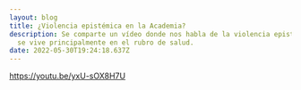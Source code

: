 ```yaml
---
layout: blog
title: ¿Violencia epistémica en la Academia?
description: Se comparte un vídeo donde nos habla de la violencia epistémica que
  se vive principalmente en el rubro de salud.
date: 2022-05-30T19:24:18.637Z
---
```

<https://youtu.be/yxU-sOX8H7U>
